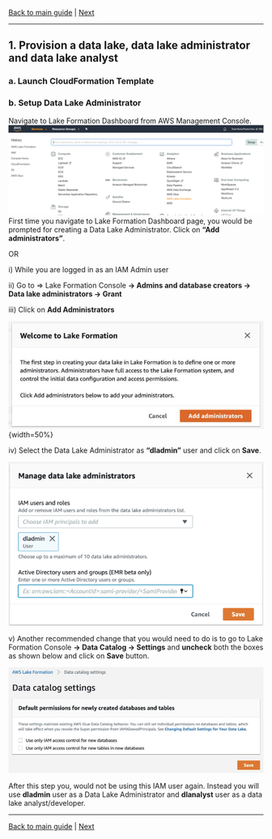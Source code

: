 [Back to main guide](../README.md) | [Next](activity2.md)

____

## 1. Provision a data lake, data lake administrator and data lake analyst

### a. Launch CloudFormation Template


### b. Setup Data Lake Administrator
Navigate to Lake Formation Dashboard from AWS Management Console.
![lakeformation-console](images/1-1.png)
First time you navigate to Lake Formation Dashboard page, you would be prompted for creating a Data Lake Administrator. Click on **“Add administrators”**.



OR

i) While you are logged in as an IAM Admin user

ii) Go to => Lake Formation Console **→ Admins and database creators → Data lake administrators → Grant**

iii) Click on **Add Administrators**

![add admin](images/1-2.png){width=50%}

iv) Select the Data Lake Administrator as **“dladmin”** user and click on **Save**.

![dladmin](images/1-3.png)

v) Another recommended change that you would need to do is to go to Lake Formation Console **→ Data Catalog → Settings** and **uncheck** both the boxes as shown below and click on **Save** button.

![datacatalog](images/1-4.png)


After this step you, would not be using this IAM user again. Instead you will use **dladmin** user as a Data Lake Administrator and **dlanalyst** user as a data lake analyst/developer.

___

[Back to main guide](../README.md) | [Next](activity2.md)
